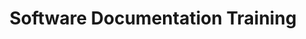 ---
home: true
icon: home
title: Software Documentation Training
# heroImage: /logo.svg
heroText: Software Documentation Training
tagline: A reference guide for professionals to write effective software documentation.
actions:
  - text: Getting Started
    link: /courses/SoftwareDocumentation/
    type: primary
  - text: Class References
    link: ./resources

features:
  - title: Strengthen the basics
    icon: support
    details: Understand the attributes of effective software documentation
  - title: Catch the culprits
    icon: anonymous
    details: Identify and explain ineffective software documentation in real world examples
  - title: Create meaningful products
    icon: operate
    details: Generate effective software documentation given a real world scenario
  - title: Communicate with all
    icon: group
    details: Summarize and define technical concepts to an audience which includes non technical backgrounds
  - title: Paint the picture
    icon: edit
    details: Describe the big picture context of a particular technical solution

copyright: false
footer:  <div style="display:flex;flex-wrap:wrap;justify-content:space-around;padding-left:12px;padding-right:32px;"><p style="font-size:20px;font-weight:500;text-align:left;vertical-align:middle;"><img src="./logo.svg" style="width:35px;vertical-align:middle;padding-right:12px;" alt="MITRE SAF Training" />MITRE SAF</p><div style="justify-content:center;align-items:center;"><a href="https://www.netlify.com"><img src="https://www.netlify.com/v3/img/components/netlify-color-accent.svg" style="width:80px;position:relative;top:50%;transform:translateY(-50%);" alt="Deploys by Netlify" /> </a></div><div style="vertical-align:middle;text-align:center;padding-top:12px;hyphens:auto;width:auto;"><p style="margin:0;">Apache-2.0 | Copyright © 2022</p><p style="margin:0;">The MITRE Corporation</p></div></div>



---